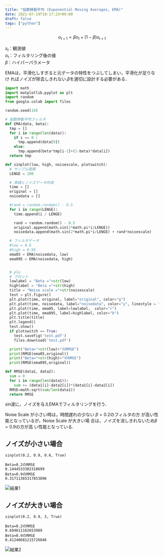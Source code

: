 ```yaml
---
title: "指数移動平均 (Exponential Moving Averages, EMA)"
date: 2021-07-19T10:17:23+09:00
draft: false
tags: ["python"] 
---
```

<!--more-->

$$o_{t+1}= \beta o_t+(1- \beta)s_{t+1}$$

$s_t$：観測値  
$o_t$：フィルタリング後の値  
$\beta$：ハイパーパラメータ

EMAは，平滑化しすぎると元データの特性をつぶしてしまい，平滑化が足りなけ ればノイズが除去しきれない.$\beta$を適切に設計する必要がある．

```python
import math
import matplotlib.pyplot as plt
import random
from google.colab import files

random.seed(10)

# 指数移動平均フィルタ
def EMA(data, beta):
  tmp = []
  for i in range(len(data)):
    if i == 0 :
      tmp.append(data[0])
    else:
      tmp.append(beta*tmp[i-1]+(1-beta)*data[i])
  return tmp

def sinplot(low, high, noisescale, plotswitch):
  # サンプル周期
  LENGE = 100

  # 真値とノイズデータ作成
  time = []
  original = []
  noisedata = []

  #rand = random.random() - 0.5
  for i in range(LENGE):
    time.append(i / LENGE)

    rand = random.random() - 0.5
    original.append(math.sin(2*math.pi*i/LENGE))
    noisedata.append(math.sin(2*math.pi*i/LENGE) + rand*noisescale)

  # フィルタデータ
  #low = 0.6
  #high = 0.95
  ema05 = EMA(noisedata, low)
  ema095 = EMA(noisedata, high)


  # plo
  # プロット
  lowlabel = "Beta ="+str(low)
  highlabel = "Beta ="+str(high)
  title = "Noise scale ="+str(noisescale)
  test = plt.figure()
  plt.plot(time, original, label="original", color="g")
  plt.plot(time, noisedata, label="noisedata", color="y", linestyle = "--")
  plt.plot(time, ema05, label=lowlabel,  color="r")
  plt.plot(time, ema095, label=highlabel, color="b")
  plt.title(title)
  plt.legend()
  test.show()
  if plotswitch == True:
    test.savefig('test.pdf')
    files.download('test.pdf')

  print("Beta="+str(low)+"のRMSE")
  print(RMSE(ema05,original))
  print("Beta="+str(high)+"のRMSE")
  print(RMSE(ema095,original))

def RMSE(data1, data2):
  sum = 0
  for i in range(len(data1)):
    sum += (data1[i]-data2[i])*(data1[i]-data2[i])
  RMSE=math.sqrt(sum/len(data1))
  return RMSE

```

sin波に，ノイズを与えEMAでフィルタリングを行う．

Noise Scale が小さい時は，時間遅れの少ない $\beta = 0.2$のフィルタの方 が高い性能となっているが，Noise Scale が大きい場 合は，ノイズを消しきれないため$\beta = 0.9$の方が高 い性能となっている.

## ノイズが小さい場合
```
sinplot(0.2, 0.9, 0.6, True)
```
```
Beta=0.2のRMSE
0.1444533302318699
Beta=0.9のRMSE
0.31711365317853896
```
![結果1](.././small.png)

## ノイズが大きい場合
```
sinplot(0.2, 0.9, 3, True)
```
```
Beta=0.2のRMSE
0.694611162653989
Beta=0.9のRMSE
0.41248681215726846
```
![結果2](.././big.png)